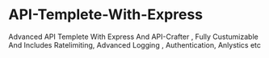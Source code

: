 # API-Templete-With-Express
Advanced API Templete With Express And API-Crafter , Fully Custumizable And Includes Ratelimiting, Advanced Logging , Authentication, Anlystics etc 
